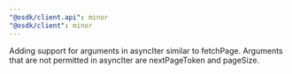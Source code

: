 ```yaml
---
"@osdk/client.api": minor
"@osdk/client": minor
---
```


Adding support for arguments in asyncIter similar to fetchPage. Arguments that are not permitted in asyncIter are nextPageToken and pageSize.
